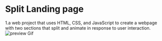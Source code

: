 # Split Landing page
1.a web project that uses HTML, CSS, and JavaScript to create a webpage with two sections that split and animate in response to user interaction.
![preview Gif](./photos/Animation.gif)
